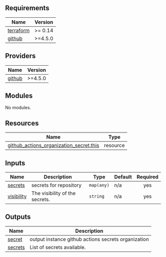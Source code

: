 <!-- BEGIN_TF_DOCS -->
## Requirements

| Name | Version |
|------|---------|
| <a name="requirement_terraform"></a> [terraform](#requirement\_terraform) | >= 0.14 |
| <a name="requirement_github"></a> [github](#requirement\_github) | >=4.5.0 |

## Providers

| Name | Version |
|------|---------|
| <a name="provider_github"></a> [github](#provider\_github) | >=4.5.0 |

## Modules

No modules.

## Resources

| Name | Type |
|------|------|
| [github_actions_organization_secret.this](https://registry.terraform.io/providers/integrations/github/latest/docs/resources/actions_organization_secret) | resource |

## Inputs

| Name | Description | Type | Default | Required |
|------|-------------|------|---------|:--------:|
| <a name="input_secrets"></a> [secrets](#input\_secrets) | secrets for repository | `map(any)` | n/a | yes |
| <a name="input_visibility"></a> [visibility](#input\_visibility) | The visibility of the secrets. | `string` | n/a | yes |

## Outputs

| Name | Description |
|------|-------------|
| <a name="output_secret"></a> [secret](#output\_secret) | output instance github actions secrets organization |
| <a name="output_secrets"></a> [secrets](#output\_secrets) | List of secrets available. |
<!-- END_TF_DOCS -->